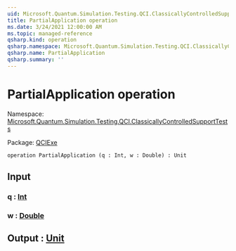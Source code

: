 ```yaml
---
uid: Microsoft.Quantum.Simulation.Testing.QCI.ClassicallyControlledSupportTests.PartialApplication
title: PartialApplication operation
ms.date: 3/24/2021 12:00:00 AM
ms.topic: managed-reference
qsharp.kind: operation
qsharp.namespace: Microsoft.Quantum.Simulation.Testing.QCI.ClassicallyControlledSupportTests
qsharp.name: PartialApplication
qsharp.summary: ''
---
```


# PartialApplication operation

Namespace: [Microsoft.Quantum.Simulation.Testing.QCI.ClassicallyControlledSupportTests](xref:Microsoft.Quantum.Simulation.Testing.QCI.ClassicallyControlledSupportTests)

Package: [QCIExe](https://nuget.org/packages/QCIExe)




```qsharp
operation PartialApplication (q : Int, w : Double) : Unit
```


## Input

### q : [Int](xref:microsoft.quantum.lang-ref.int)




### w : [Double](xref:microsoft.quantum.lang-ref.double)





## Output : [Unit](xref:microsoft.quantum.lang-ref.unit)

